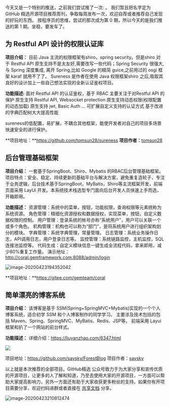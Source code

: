 今天又是一个特别的推送，之前我们尝试推了一次: 。
我们暂且把名字定为 GitHub 精选开源项目推荐周刊，争取每周发布一次，欢迎自荐或者推荐自己发现的好玩的东西。
按程序员的思维，尝试的那次成为第 0 期，所以今天的是我们推送的第 1 期。坐稳，要发车了。

## 为 Restful API 设计的权限认证库
**项目介绍：**
目前 Java 主流的权限框架有shiro，spring security。但是shiro 对于 Restful API 原生支持不是太友好,需要改写一些代码；Spring Security 很强大,与 Spring 深度集成, 离开 Spring,比如 Google 的精简 guice,之前用过的 osgi 框架 karaf 就用不了了。
Sureness 是作者在使用 Java 权限框架shiro 之后,吸取其良好的设计加上一些自己想法实现的全新认证鉴权项目。

**功能描述:**
面对 Restful API 的认证鉴权，基于 RBAC 主要关注于对Restful API 的保护
原生支持 Restful API, Websocket protection
原生支持动态权限(权限配置的动态加载)
原生支持 jwt, Basic Auth ... 可扩展自定义支持的认证方式
基于改进的字典匹配树大大提高性能

sureness的低配置，易扩展，不耦合其他框架，能使开发者对自己的项目多场景快速安全的进行保护。

**项目地址：**https://github.com/tomsun28/sureness
**项目作者：**[tomsun28](https://github.com/tomsun28)

## 后台管理基础框架
**项目介绍：**
一套基于SpringBoot、Shiro、Mybatis 的RBAC后台管理基础框架。
项目特点：安全、稳定、持续更新的基础平台与解决方案，避免重复造轮子，专注于业务逻辑，后台技术基于SpringBoot，MyBatis，Shiro等主流框架开发，前端页面采用 LayUi 开发。本系统技术栈选型专门面向后台开发人员快速上手而选，开箱即用。

**功能描述：**
资源管理：系统中的菜单，按钮，功能权限，查询权限等元素统称为系统资源。
角色管理：精细化资源授权和数据授权，实现菜单，按钮，自定义数据权限的控制。
用户管理：登录系统的帐号亦称“系统用户”，用户可以关联一个或多个角色。
机构管理：机构也可以称为“部门”，是将系统用户进行组织架构划分的模块。
字典管理：系统字典管理，常量管理。
日志管理：系统业务操作日志，API调用日志，用户登录日志等。
监控管理：系统链路监控，主机监控，SQL连接池监控等。
代码生成：自定义模块信息一键生成全流程代码，拿来即用，减少80%重复工作量。
演示地址：http://coral.gemframework.com:8088/admin/login

![image-20200423194352042](https://7465-test-3c9b5e-1-1301419220.tcb.qcloud.la/mac_github_images/compress_image-20200423194352042.png)


**项目地址：**https://gitee.com/gemteam/coral


## 简单漂亮的博客系统
**项目介绍：**
该博客是基于 SSM(Spring+SpringMVC+Mybatis)实现的一个个人博客系统，适合初学 SSM 和个人博客制作的同学学习。 主要涉及技术包括的包括 Maven、Spring、SpringMVC、MyBatis、Redis、JSP等。 前端采用 Layui 框架和扒了一个网站的前台样式。

**功能描述：**
详细介绍：https://liuyanzhao.com/6347.html

![](https://raw.githubusercontent.com/saysky/ForestBlog/master/uploads/home.png)

项目地址：https://github.com/saysky/ForestBlog
项目作者：[saysky](https://github.com/saysky/ForestBlog)

以上就是本次推荐的全部项目。GitHub精选 公众号致力于为大家分享和宣传优质的开源项目，让更多的人了解和知道，乃至去使用大家的开源项目，一方面可以帮助大家提高影响力，另外一方面还有助于大家收获更多粉丝的支持。如果你有开项目需要分享，欢迎扫码进群或者直接在 [共享文档](https://www.yuque.com/g/loonggg/febxd7/wvs0z6/collaborator/join?token=bVhhgBw5Rw0xM0Qj) 分享。

![image-20200423210812474](https://7465-test-3c9b5e-1-1301419220.tcb.qcloud.la/mac_github_images/compress_image-20200423210812474.png)



